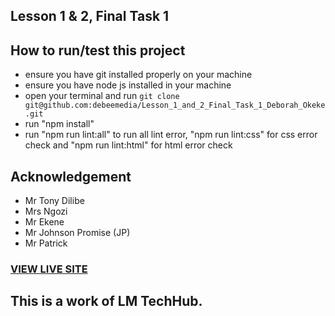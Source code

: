 ## Lesson 1 & 2, Final Task 1
## How to run/test this project
* ensure you have git installed properly on your machine
* ensure you have node js installed in your machine
* open your terminal and run `git clone git@github.com:debeemedia/Lesson_1_and_2_Final_Task_1_Deborah_Okeke.git`
* run "npm install"
* run "npm run lint:all" to run all lint error, "npm run lint:css" for css error check and "npm run lint:html" for html error check
## Acknowledgement
* Mr Tony Dilibe
* Mrs Ngozi
* Mr Ekene
* Mr Johnson Promise (JP)
* Mr Patrick
### [VIEW LIVE SITE](https://debeemedia.github.io/Lesson_1_and_2_Final_Task_1_Deborah_Okeke/)
## This is a work of LM TechHub.
